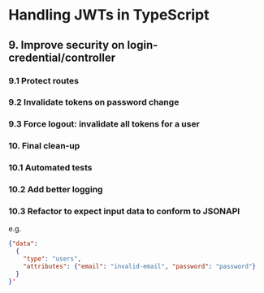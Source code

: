 # Handling JWTs in TypeScript

## 9. Improve security on login-credential/controller

### 9.1 Protect routes

### 9.2 Invalidate tokens on password change

### 9.3 Force logout: invalidate all tokens for a user

### 10. Final clean-up

### 10.1 Automated tests

### 10.2 Add better logging

### 10.3 Refactor to expect input data to conform to JSONAPI

e.g.

```json
{"data":
  {
    "type": "users",
    "attributes": {"email": "invalid-email", "password": "password"}
  }
}'
```
